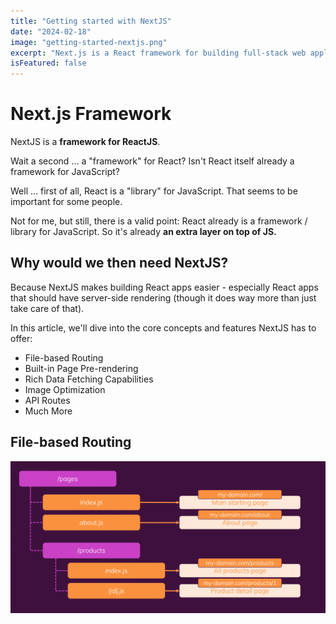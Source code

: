 ```yaml
---
title: "Getting started with NextJS"
date: "2024-02-18"
image: "getting-started-nextjs.png"
excerpt: "Next.js is a React framework for building full-stack web applications. You use React Components to build user interfaces, and Next.js for additional features and optimizations. Under the hood, Next.js also abstracts and automatically configures tooling needed for React, like bundling, compiling, and more."
isFeatured: false
---
```


# Next.js Framework

NextJS is a **framework for ReactJS**.

Wait a second ... a "framework" for React? Isn't React itself already a framework for JavaScript?

Well ... first of all, React is a "library" for JavaScript. That seems to be important for some people.

Not for me, but still, there is a valid point: React already is a framework / library for JavaScript. So it's already **an extra layer on top of JS.**

## Why would we then need NextJS?

Because NextJS makes building React apps easier - especially React apps that should have server-side rendering (though it does way more than just take care of that).

In this article, we'll dive into the core concepts and features NextJS has to offer:

- File-based Routing
- Built-in Page Pre-rendering
- Rich Data Fetching Capabilities
- Image Optimization
- API Routes
- Much More

## File-based Routing

![Create routes via your file + folder structure](../../images/posts/getting-started-nextjs/nextjs-file-based-routing.png)
